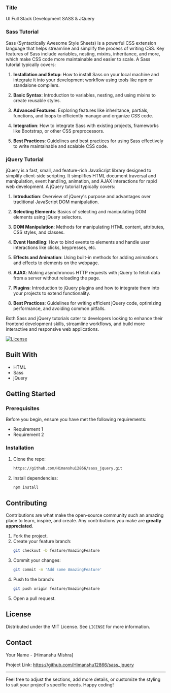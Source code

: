 ### Title 
UI Full Stack Development SASS & JQuery

### Sass Tutorial

Sass (Syntactically Awesome Style Sheets) is a powerful CSS extension language that helps streamline and simplify the process of writing CSS. Key features of Sass include variables, nesting, mixins, inheritance, and more, which make CSS code more maintainable and easier to scale. A Sass tutorial typically covers:

1. **Installation and Setup**: How to install Sass on your local machine and integrate it into your development workflow using tools like npm or standalone compilers.
   
2. **Basic Syntax**: Introduction to variables, nesting, and using mixins to create reusable styles.

3. **Advanced Features**: Exploring features like inheritance, partials, functions, and loops to efficiently manage and organize CSS code.

4. **Integration**: How to integrate Sass with existing projects, frameworks like Bootstrap, or other CSS preprocessors.

5. **Best Practices**: Guidelines and best practices for using Sass effectively to write maintainable and scalable CSS code.

### jQuery Tutorial

jQuery is a fast, small, and feature-rich JavaScript library designed to simplify client-side scripting. It simplifies HTML document traversal and manipulation, event handling, animation, and AJAX interactions for rapid web development. A jQuery tutorial typically covers:

1. **Introduction**: Overview of jQuery's purpose and advantages over traditional JavaScript DOM manipulation.

2. **Selecting Elements**: Basics of selecting and manipulating DOM elements using jQuery selectors.

3. **DOM Manipulation**: Methods for manipulating HTML content, attributes, CSS styles, and classes.

4. **Event Handling**: How to bind events to elements and handle user interactions like clicks, keypresses, etc.

5. **Effects and Animation**: Using built-in methods for adding animations and effects to elements on the webpage.

6. **AJAX**: Making asynchronous HTTP requests with jQuery to fetch data from a server without reloading the page.

7. **Plugins**: Introduction to jQuery plugins and how to integrate them into your projects to extend functionality.

8. **Best Practices**: Guidelines for writing efficient jQuery code, optimizing performance, and avoiding common pitfalls.

Both Sass and jQuery tutorials cater to developers looking to enhance their frontend development skills, streamline workflows, and build more interactive and responsive web applications.





[![License](https://img.shields.io/badge/license-MIT-blue.svg)](LICENSE)




## Built With

- HTML
- Sass
- jQuery

## Getting Started

### Prerequisites

Before you begin, ensure you have met the following requirements:
- Requirement 1
- Requirement 2

### Installation

1. Clone the repo:
   ```sh
   https://github.com/Himanshu12866/sass_jquery.git
   ```
2. Install dependencies:
   ```sh
   npm install
   ```





## Contributing

Contributions are what make the open-source community such an amazing place to learn, inspire, and create. Any contributions you make are **greatly appreciated**.

1. Fork the project.
2. Create your feature branch:
   ```sh
   git checkout -b feature/AmazingFeature
   ```
3. Commit your changes:
   ```sh
   git commit -m 'Add some AmazingFeature'
   ```
4. Push to the branch:
   ```sh
   git push origin feature/AmazingFeature
   ```
5. Open a pull request.

## License

Distributed under the MIT License. See `LICENSE` for more information.

## Contact

Your Name - [Himanshu Mishra]

Project Link: https://github.com/Himanshu12866/sass_jquery

---

Feel free to adjust the sections, add more details, or customize the styling to suit your project's specific needs. Happy coding!
